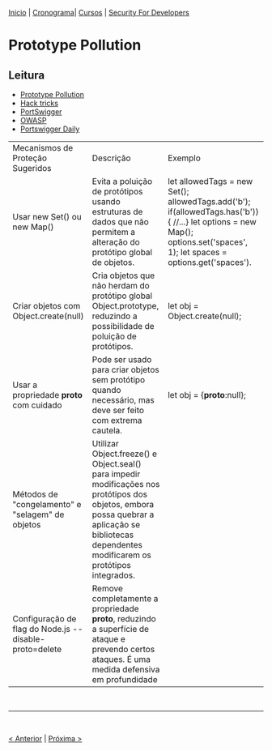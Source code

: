 [Inicio](https://rayanepimentel.github.io/InfoSec-iniciante/) | [Cronograma](https://rayanepimentel.github.io/InfoSec-iniciante/site/cronograma/cronograma.html)| [Cursos](https://rayanepimentel.github.io/InfoSec-iniciante/cursos/) | [Security For Developers](https://rayanepimentel.github.io/InfoSec-iniciante/cursos/Security-for-developers/)


# Prototype Pollution

## Leitura
- [Prototype Pollution](https://pt.stackoverflow.com/questions/449732/o-que-%C3%A9-prototype-pollution)
- [Hack tricks](https://book.hacktricks.xyz/v/portugues-ht/pentesting-web/deserialization/nodejs-proto-prototype-pollution)
- [PortSwigger](https://portswigger.net/web-security/prototype-pollution)
- [OWASP](https://cheatsheetseries.owasp.org/cheatsheets/Prototype_Pollution_Prevention_Cheat_Sheet.html)
- [Portswigger Daily](https://portswigger.net/daily-swig/prototype-pollution-the-dangerous-and-underrated-vulnerability-impacting-javascript-applications)

| | | |
|-|-|-|
|Mecanismos de Proteção Sugeridos|	Descrição| Exemplo
|Usar new Set() ou new Map()	|Evita a poluição de protótipos usando estruturas de dados que não permitem a alteração do protótipo global de objetos. |let allowedTags = new Set(); allowedTags.add('b'); if(allowedTags.has('b')){ //...} let options = new Map(); options.set('spaces', 1); let spaces = options.get('spaces').|
|Criar objetos com Object.create(null)|	Cria objetos que não herdam do protótipo global Object.prototype, reduzindo a possibilidade de poluição de protótipos. | let obj = Object.create(null);|
|Usar a propriedade __proto__ com cuidado	|Pode ser usado para criar objetos sem protótipo quando necessário, mas deve ser feito com extrema cautela. |let obj = {__proto__:null};|
|Métodos de "congelamento" e "selagem" de objetos	|Utilizar Object.freeze() e Object.seal() para impedir modificações nos protótipos dos objetos, embora possa quebrar a aplicação se bibliotecas dependentes modificarem os protótipos integrados.|
|Configuração de flag do Node.js --disable-proto=delete	|Remove completamente a propriedade __proto__, reduzindo a superfície de ataque e prevendo certos ataques. É uma medida defensiva em profundidade 

  

<br>
<hr>
<br>

[< Anterior](06-csrf.md) | [Próxima >](08-NoSQL.md)